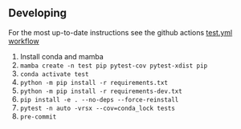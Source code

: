 
## Developing

For the most up-to-date instructions see the github actions [test.yml workflow](./github/workflows.test.yml)

1. Install conda and mamba
1. `mamba create -n test pip pytest-cov pytest-xdist pip`
1. `conda activate test`
1. `python -m pip install -r requirements.txt`
1. `python -m pip install -r requirements-dev.txt`
1. `pip install -e . --no-deps --force-reinstall`
1. `pytest -n auto -vrsx --cov=conda_lock tests`
1. `pre-commit`

